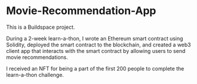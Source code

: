 # Movie-Recommendation-App

This is a Buildspace project. 

During a 2-week learn-a-thon, I wrote an Ethereum smart contract using Solidity, 
deployed the smart contract to the blockchain, and created a web3 client app 
that interacts with the smart contract by allowing users to send movie recommendations.

I received an NFT for being a part of the first 200 people to complete the learn-a-thon challenge.
